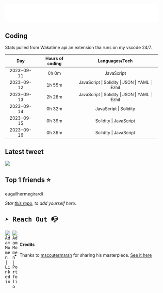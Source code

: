 
![test image size](/assets/welcome_message.gif)

## Coding
Stats pulled from Wakatime api an extension tha runs on my vscode 24/7.

|Day|Hours of coding|Languages/Tech|
|:-:|:-:|:-:|
|2023-09-11|0h 0m|JavaScript|
|2023-09-12|1h 55m|JavaScript &#124; Solidity &#124; JSON &#124; YAML &#124; Ezhil|
|2023-09-13|2h 28m|JavaScript &#124; Solidity &#124; JSON &#124; YAML &#124; Ezhil|
|2023-09-14|0h 32m|JavaScript &#124; Solidity|
|2023-09-15|0h 39m|Solidity &#124; JavaScript|
|2023-09-16|0h 39m|Solidity &#124; JavaScript|

## Latest tweet
[<img src="<tweet-image-url>" width="400">](<tweet-url>)

## Top 1 friends ⭐️
euguilhermegirardi

*Star [this repo](https://github.com/AdamMomen/AdamMomen), to add yourself here.*


<samp>

## ➤ Reach Out :mailbox_with_no_mail:

>
  <a href="https://www.linkedin.com/in/adam-momen-99596275/">
     <img align="left" alt="Adam Momen | Linkedin" width="24px" src="./assets/Linkedin.svg" />
   </a>

   <a href="https://adammomen.com/">
     <img align="left" alt="Adam Momen | Portfolio" width="24px" src="./assets/web.svg" />
   </a>

</samp>

<br>

#### Credits
* Thanks to [mscoutermarsh](https://github.com/mscoutermarsh) for sharing his masterpiece. [See it here](https://github.com/mscoutermarsh/mscoutermarsh)